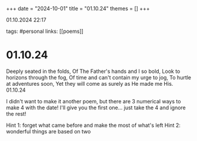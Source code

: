 +++
date = "2024-10-01"
title = "01.10.24"
themes = []
+++

01.10.2024 22:17

tags: #personal
links: [[poems]]

# 01.10.24

Deeply seated in the folds,
Of The Father's hands and I so bold,
Look to horizons through the fog,
Of time and can't contain my urge to jog,
To hurtle at adventures soon,
Yet they will come as surely as He made me His.
01.10.24

I didn't want to make it another poem, but there are 3 numerical ways to make 4 with the date! I'll give you the first one... just take the 4 and ignore the rest!

Hint 1: forget what came before and make the most of what's left
Hint 2: wonderful things are based on two